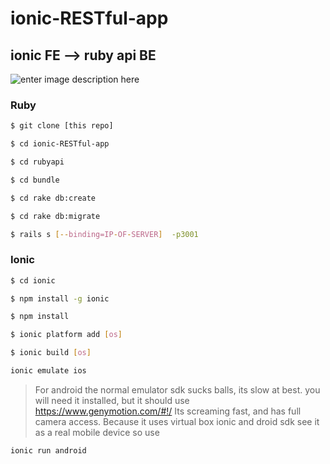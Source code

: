 ionic-RESTful-app
=====================


## ionic FE --> ruby api BE

![enter image description here](https://s3-us-west-2.amazonaws.com/dubhouse/githubImages/ionicruby.jpg)

### Ruby

```bash
$ git clone [this repo]
```

```bash
$ cd ionic-RESTful-app
```

```bash
$ cd rubyapi
```

```bash
$ cd bundle
```

```bash
$ cd rake db:create
```

```bash
$ cd rake db:migrate
```

```bash
$ rails s [--binding=IP-OF-SERVER]  -p3001
```

### Ionic

```bash
$ cd ionic
```


```bash
$ npm install -g ionic
```

```bash
$ npm install 
```

```bash
$ ionic platform add [os]
```

```bash
$ ionic build [os]
```

```bash
ionic emulate ios
```

>  For android the normal emulator sdk sucks balls, its slow at best. 
>  you will need it installed, but it should use https://www.genymotion.com/#!/
>  Its screaming fast, and has full camera access.
>  Because it uses virtual box ionic and droid sdk see it as a real mobile device so use

```bash
ionic run android
```


